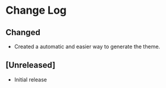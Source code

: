 # Change Log

## Changed

- Created a automatic and easier way to generate the theme.

## [Unreleased]

- Initial release
